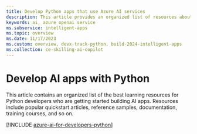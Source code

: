 ```yaml
---
title: Develop Python apps that use Azure AI services
description: This article provides an organized list of resources about Azure AI scenarios for Python developers, including documentation and code samples.
keywords: ai, azure openai service
ms.subservice: intelligent-apps
ms.topic: overview
ms.date: 11/17/2023
ms.custom: overview, devx-track-python, build-2024-intelligent-apps
ms.collection: ce-skilling-ai-copilot
---
```


# Develop AI apps with Python

This article contains an organized list of the best learning resources for Python developers who are getting started building AI apps. Resources include popular quickstart articles, reference samples, documentation, training courses, and so on.

[!INCLUDE [azure-ai-for-developers-python](../ai/includes/azure-ai-for-developers-python.md)]
